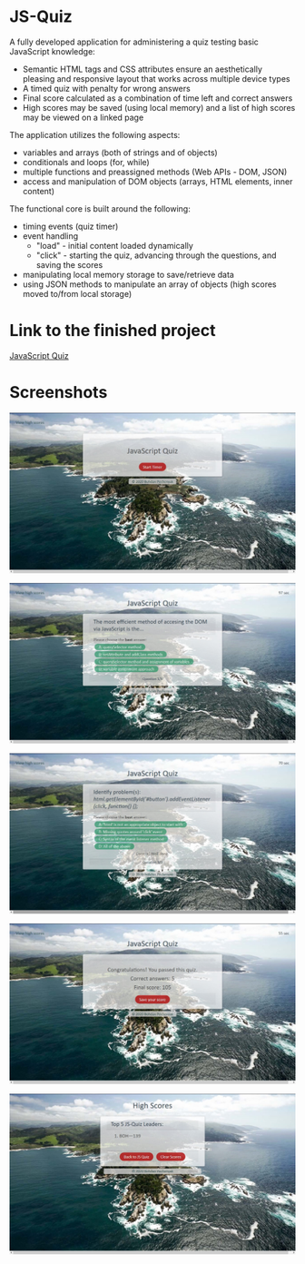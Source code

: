 # JS-Quiz

A fully developed application for administering a quiz testing basic JavaScript knowledge:
* Semantic HTML tags and CSS attributes ensure an aesthetically pleasing and responsive layout that works across multiple device types 
* A timed quiz with penalty for wrong answers
* Final score calculated as a combination of time left and correct answers 
* High scores may be saved (using local memory) and a list of high scores may be viewed on a linked page
 
The application utilizes the following aspects: 
* variables and arrays (both of strings and of objects) 
* conditionals and loops (for, while)  
* multiple functions and preassigned methods (Web APIs - DOM, JSON) 
* access and manipulation of DOM objects (arrays, HTML elements, inner content)  

The functional core is built around the following:
* timing events (quiz timer)
* event handling 
    * "load" - initial content loaded dynamically
    * "click" - starting the quiz, advancing through the questions, and saving the scores
* manipulating local memory storage to save/retrieve data
* using JSON methods to manipulate an array of objects (high scores moved to/from local storage)

# Link to the finished project

[JavaScript Quiz](https://bohdicave.github.io/JS-Quiz)

# Screenshots

![Screenshot of the Quiz home page](./Assets/Images/js-quiz-home.jpg)

![Screenshot of the Quiz in progress](./Assets/Images/js-quiz-inprogress.jpg)

![Another screenshot of the Quiz in progress](./Assets/Images/js-quiz-inprogress2.jpg)

![Screenshot of the Quiz after it ended](./Assets/Images/js-quiz-end.jpg)

![Screenshot of the High Scores page](./Assets/Images/high-scores.jpg)